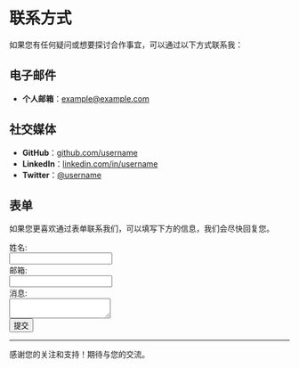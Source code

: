 # 联系方式

如果您有任何疑问或想要探讨合作事宜，可以通过以下方式联系我：

## 电子邮件

- **个人邮箱**：example@example.com

## 社交媒体

- **GitHub**：[github.com/username](https://github.com/username)
- **LinkedIn**：[linkedin.com/in/username](https://www.linkedin.com/in/username/)
- **Twitter**：[@username](https://twitter.com/username)

## 表单

如果您更喜欢通过表单联系我们，可以填写下方的信息，我们会尽快回复您。

<form action="submit_form.php" method="post">
  <label for="name">姓名:</label><br>
  <input type="text" id="name" name="name"><br>
  <label for="email">邮箱:</label><br>
  <input type="email" id="email" name="email"><br>
  <label for="message">消息:</label><br>
  <textarea id="message" name="message"></textarea><br>
  <input type="submit" value="提交">
</form>

---

感谢您的关注和支持！期待与您的交流。
